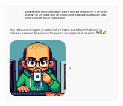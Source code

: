 <img src="../assets/img/imagem-capa.png" alt="Descrição da imagem" width="300" style="display: block; margin: auto;">
